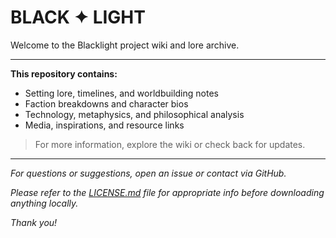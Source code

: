# BLACK ✦ LIGHT

Welcome to the Blacklight project wiki and lore archive.

---

**This repository contains:**
- Setting lore, timelines, and worldbuilding notes
- Faction breakdowns and character bios
- Technology, metaphysics, and philosophical analysis
- Media, inspirations, and resource links

> For more information, explore the wiki or check back for updates.

---

*For questions or suggestions, open an issue or contact via GitHub.*

*Please refer to the [LICENSE.md](./LICENSE.md) file for appropriate info before downloading anything locally.*

*Thank you!*

